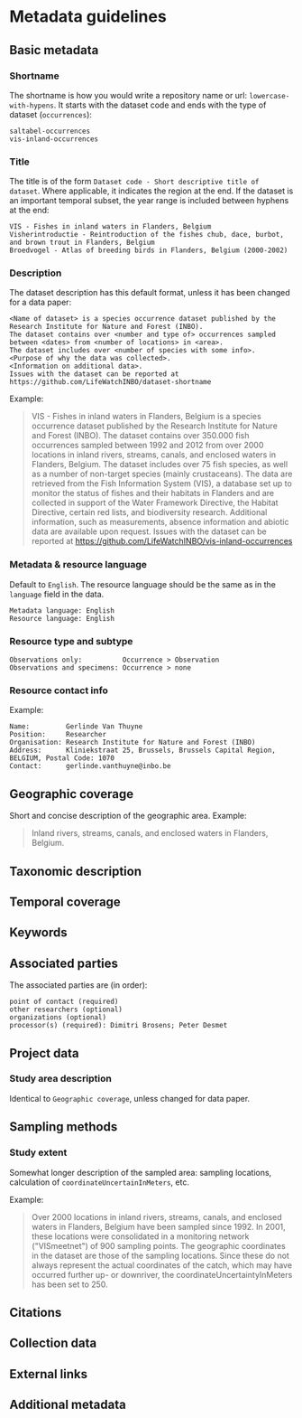 # Metadata guidelines

## Basic metadata

### Shortname

The shortname is how you would write a repository name or url: `lowercase-with-hypens`. It starts with the dataset code and ends with the type of dataset (`occurrences`):

    saltabel-occurrences
    vis-inland-occurrences

### Title

The title is of the form `Dataset code - Short descriptive title of dataset`. Where applicable, it indicates the region at the end. If the dataset is an important temporal subset, the year range is included between hyphens at the end:

    VIS - Fishes in inland waters in Flanders, Belgium
    Visherintroductie - Reintroduction of the fishes chub, dace, burbot, and brown trout in Flanders, Belgium
    Broedvogel - Atlas of breeding birds in Flanders, Belgium (2000-2002)

### Description

The dataset description has this default format, unless it has been changed for a data paper:

    <Name of dataset> is a species occurrence dataset published by the Research Institute for Nature and Forest (INBO). 
    The dataset contains over <number and type of> occurrences sampled between <dates> from <number of locations> in <area>. 
    The dataset includes over <number of species with some info>. 
    <Purpose of why the data was collected>. 
    <Information on additional data>. 
    Issues with the dataset can be reported at https://github.com/LifeWatchINBO/dataset-shortname

Example:

> VIS - Fishes in inland waters in Flanders, Belgium is a species occurrence dataset published by the Research Institute for Nature and Forest (INBO). The dataset contains over 350.000 fish occurrences sampled between 1992 and 2012 from over 2000 locations in inland rivers, streams, canals, and enclosed waters in Flanders, Belgium. The dataset includes over 75 fish species, as well as a number of non-target species (mainly crustaceans). The data are retrieved from the Fish Information System (VIS), a database set up to monitor the status of fishes and their habitats in Flanders and are collected in support of the Water Framework Directive, the Habitat Directive, certain red lists, and biodiversity research. Additional information, such as measurements, absence information and abiotic data are available upon request. Issues with the dataset can be reported at https://github.com/LifeWatchINBO/vis-inland-occurrences

### Metadata & resource language

Default to `English`. The resource language should be the same as in the `language` field in the data.

    Metadata language: English
    Resource language: English

### Resource type and subtype

    Observations only:          Occurrence > Observation
    Observations and specimens: Occurrence > none

### Resource contact info

Example:

    Name:         Gerlinde Van Thuyne
    Position:     Researcher
    Organisation: Research Institute for Nature and Forest (INBO)
    Address:      Kliniekstraat 25, Brussels, Brussels Capital Region, BELGIUM, Postal Code: 1070
    Contact:      gerlinde.vanthuyne@inbo.be

## Geographic coverage

Short and concise description of the geographic area. Example:

> Inland rivers, streams, canals, and enclosed waters in Flanders, Belgium.

## Taxonomic description

## Temporal coverage

## Keywords

## Associated parties

The associated parties are (in order):

    point of contact (required)
    other researchers (optional)
    organizations (optional)
    processor(s) (required): Dimitri Brosens; Peter Desmet

## Project data

### Study area description

Identical to `Geographic coverage`, unless changed for data paper.

## Sampling methods

### Study extent

Somewhat longer description of the sampled area: sampling locations, calculation of `coordinateUncertainInMeters`, etc.

Example:

> Over 2000 locations in inland rivers, streams, canals, and enclosed waters in Flanders, Belgium have been sampled since 1992. In 2001, these locations were consolidated in a monitoring network ("VISmeetnet") of 900 sampling points. The geographic coordinates in the dataset are those of the sampling locations. Since these do not always represent the actual coordinates of the catch, which may have occurred further up- or downriver, the coordinateUncertaintyInMeters has been set to 250.

## Citations

## Collection data

## External links

## Additional metadata
